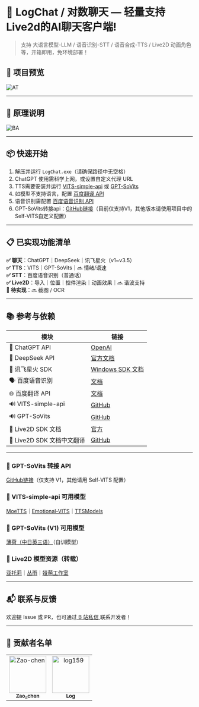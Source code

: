# 💬 LogChat / 对数聊天 — 轻量支持Live2d的AI聊天客户端!

> 支持 大语言模型-LLM / 语音识别-STT / 语音合成-TTS / Live2D 动画角色等，开箱即用，免环境部署！

## 🌈 项目预览
![AT](https://github.com/user-attachments/assets/3ccc4a8b-9a46-43ae-8afe-544b1eeb1e3e)

---
## 🧩 原理说明
![BA](https://github.com/user-attachments/assets/fa172513-bcf6-47a3-a14c-1debdad404e5)

---
## 📦 快速开始
1. 解压并运行 `LogChat.exe`（请确保路径中无空格）  
2. ChatGPT 使用需科学上网，或设置自定义代理 URL  
3. TTS需要安装并运行 [VITS-simple-api](https://github.com/Artrajz/vits-simple-api/tree/main) 或 [GPT-SoVits](https://github.com/RVC-Boss/GPT-SoVITS)  
4. 如模型不支持语言，配置 [百度翻译 API](https://fanyi-api.baidu.com/)  
5. 语音识别需配置 [百度语音识别 API](https://ai.baidu.com/ai-doc/SPEECH/Jlbxdezuf)  
6. GPT-SoVits转接api：[GitHub链接](https://github.com/jianchang512/gptsovits-api)（目前仅支持V1，其他版本请使用项目中的Self-VITS自定义配置）  

---
## 📋 已实现功能清单
**✅ 聊天**：ChatGPT｜DeepSeek｜讯飞星火（v1~v3.5）  
**✅ TTS**：VITS｜GPT-SoVits｜🔜 情绪/语速  
**✅ STT**：百度语音识别（普通话）  
**✅ Live2D**：导入｜位置｜控件渲染｜动画效果｜🔜 谐波支持  
**🧰 待实现**：🔜 截图 / OCR

---
## 📚 参考与依赖
| 模块 | 链接 |
|------|------|
| 💬 ChatGPT API | [OpenAI](https://platform.openai.com/docs/api-reference/introduction) |
| 💬 DeepSeek API | [官方文档](https://platform.deepseek.com/api-docs/zh-cn/) |
| 💬 讯飞星火 SDK | [Windows SDK 文档](https://www.xfyun.cn/doc/spark/WindowsSDK.html) |
| 🗣️ 百度语音识别 | [文档](https://ai.baidu.com/ai-doc/SPEECH/Jlbxdezuf) |
| 🌐 百度翻译 API | [文档](https://fanyi-api.baidu.com/doc/11) |
| 🔊 VITS-simple-api | [GitHub](https://github.com/Artrajz/vits-simple-api/tree/v0.2.0) |
| 🔊 GPT-SoVits | [GitHub](https://github.com/RVC-Boss/GPT-SoVITS) |
| 👧 Live2D SDK 文档 | [官方](https://docs.live2d.com/zh-CHS/cubism-sdk-manual/top/) |
| 👧 Live2D SDK 文档中文翻译 | [GitHub](https://github.com/gtf35/live2d_unity_sdk_chinese_document) |

---
### 🔄 GPT-SoVits 转接 API  
[GitHub链接](https://github.com/jianchang512/gptsovits-api)（仅支持 V1，其他请用 Self-VITS 配置）

### 🧠 VITS-simple-api 可用模型  
[MoeTTS](https://github.com/luoyily/MoeTTS)｜[Emotional-VITS](https://github.com/Ikaros-521/emotional-vits/releases)｜[TTSModels](https://github.com/CjangCjengh/TTSModels)

### 🧠 GPT-SoVits (V1) 可用模型  
[薄荷（中日英三语）](https://www.bilibili.com/video/BV1wy411B7uE)（自训模型）

### 🎨 Live2D 模型资源（转载）  
[亚托莉](https://www.bilibili.com/video/BV1zg4y1b7Yu)｜[丛雨](https://www.bilibili.com/video/BV1mb4y1i7xu)｜[娅萌工作室](https://www.bilibili.com/video/BV1kX4y1677W)

---
## 📬 联系与反馈

欢迎提 Issue 或 PR，也可通过[ B 站私信 ](https://space.bilibili.com/3493110573172862)联系开发者！

---
## 🙌 贡献者名单
<!-- readme: collaborators,contributors -start -->
<table>
<tr>
    <td align="center">
        <a href="https://github.com/Zao-chen">
            <img src="https://avatars.githubusercontent.com/u/77674075?v=4" width="100;" alt="Zao-chen"/>
            <br />
            <sub><b>Zao_chen</b></sub>
        </a>
    </td>
    <td align="center">
        <a href="https://github.com/log159">
            <img src="https://avatars.githubusercontent.com/u/121474554?v=4" width="100;" alt="log159"/>
            <br />
            <sub><b>Log</b></sub>
        </a>
    </td></tr>
</table>
<!-- readme: collaborators,contributors -end -->

